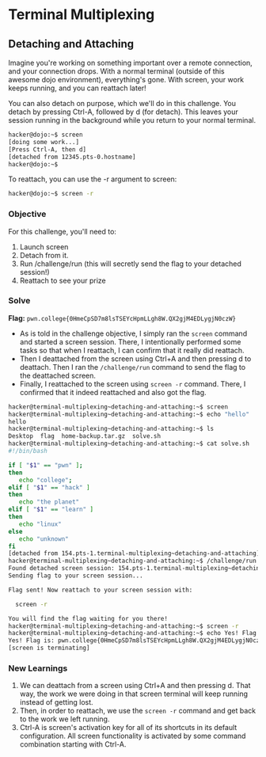 # Terminal Multiplexing

## Detaching and Attaching
Imagine you're working on something important over a remote connection, and your connection drops. With a normal terminal (outside of this awesome dojo environment), everything's gone. With screen, your work keeps running, and you can reattach later!

You can also detach on purpose, which we'll do in this challenge. You detach by pressing Ctrl-A, followed by d (for detach). This leaves your session running in the background while you return to your normal terminal.

```bash
hacker@dojo:~$ screen
[doing some work...]
[Press Ctrl-A, then d]
[detached from 12345.pts-0.hostname]
hacker@dojo:~$ 
```

To reattach, you can use the -r argument to screen:

```bash
hacker@dojo:~$ screen -r
```

### Objective
For this challenge, you'll need to:
   1. Launch screen
   2. Detach from it.
   3. Run /challenge/run (this will secretly send the flag to your detached session!)
   4. Reattach to see your prize

### Solve
**Flag:** `pwn.college{0HmeCpSD7m8lsTSEYcHpmLLgh8W.QX2gjM4EDLygjN0czW}`

- As is told in the challenge objective, I simply ran the `screen` command and started a screen session. There, I intentionally performed some tasks so that when I reattach, I can confirm that it really did reattach.
- Then I deattached from the screen using Ctrl+A and then pressing d to deattach. Then I ran the `/challenge/run` command to send the flag to the deattached screen.
- Finally, I reattached to the screen using `screen -r` command. There, I confirmed that it indeed reattached and also got the flag.

```bash
hacker@terminal-multiplexing~detaching-and-attaching:~$ screen
hacker@terminal-multiplexing~detaching-and-attaching:~$ echo "hello"
hello
hacker@terminal-multiplexing~detaching-and-attaching:~$ ls
Desktop  flag  home-backup.tar.gz  solve.sh
hacker@terminal-multiplexing~detaching-and-attaching:~$ cat solve.sh
#!/bin/bash

if [ "$1" == "pwn" ];
then
   echo "college";
elif [ "$1" == "hack" ]
then
   echo "the planet"
elif [ "$1" == "learn" ]
then
   echo "linux"
else
   echo "unknown"
fi
[detached from 154.pts-1.terminal-multiplexing~detaching-and-attaching]
hacker@terminal-multiplexing~detaching-and-attaching:~$ /challenge/run
Found detached screen session: 154.pts-1.terminal-multiplexing~detaching-and-attaching
Sending flag to your screen session...

Flag sent! Now reattach to your screen session with:

  screen -r

You will find the flag waiting for you there!
hacker@terminal-multiplexing~detaching-and-attaching:~$ screen -r
hacker@terminal-multiplexing~detaching-and-attaching:~$ echo Yes! Flag is: pwn.college{0HmeCpSD7m8lsTSEYcHpmLLgh8W.QX2gjM4EDLygjN0czW}
Yes! Flag is: pwn.college{0HmeCpSD7m8lsTSEYcHpmLLgh8W.QX2gjM4EDLygjN0czW}
[screen is terminating]
```

### New Learnings
1. We can deattach from a screen using Ctrl+A and then pressing d. That way, the work we were doing in that screen terminal will keep running instead of getting lost. 
2. Then, in order to reattach, we use the `screen -r` command and get back to the work we left running.
3. Ctrl-A is screen's activation key for all of its shortcuts in its default configuration. All screen functionality is activated by some command combination starting with Ctrl-A.